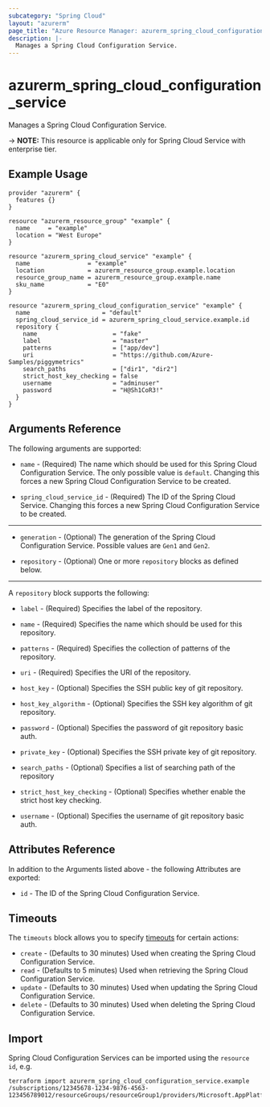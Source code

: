```yaml
---
subcategory: "Spring Cloud"
layout: "azurerm"
page_title: "Azure Resource Manager: azurerm_spring_cloud_configuration_service"
description: |-
  Manages a Spring Cloud Configuration Service.
---
```


# azurerm_spring_cloud_configuration_service

Manages a Spring Cloud Configuration Service.

-> **NOTE:** This resource is applicable only for Spring Cloud Service with enterprise tier.

## Example Usage

```hcl
provider "azurerm" {
  features {}
}

resource "azurerm_resource_group" "example" {
  name     = "example"
  location = "West Europe"
}

resource "azurerm_spring_cloud_service" "example" {
  name                = "example"
  location            = azurerm_resource_group.example.location
  resource_group_name = azurerm_resource_group.example.name
  sku_name            = "E0"
}

resource "azurerm_spring_cloud_configuration_service" "example" {
  name                    = "default"
  spring_cloud_service_id = azurerm_spring_cloud_service.example.id
  repository {
    name                     = "fake"
    label                    = "master"
    patterns                 = ["app/dev"]
    uri                      = "https://github.com/Azure-Samples/piggymetrics"
    search_paths             = ["dir1", "dir2"]
    strict_host_key_checking = false
    username                 = "adminuser"
    password                 = "H@Sh1CoR3!"
  }
}
```

## Arguments Reference

The following arguments are supported:

* `name` - (Required) The name which should be used for this Spring Cloud Configuration Service. The only possible value is `default`. Changing this forces a new Spring Cloud Configuration Service to be created.

* `spring_cloud_service_id` - (Required) The ID of the Spring Cloud Service. Changing this forces a new Spring Cloud Configuration Service to be created.

---

* `generation` - (Optional) The generation of the Spring Cloud Configuration Service. Possible values are `Gen1` and `Gen2`.

* `repository` - (Optional) One or more `repository` blocks as defined below.

---

A `repository` block supports the following:

* `label` - (Required) Specifies the label of the repository.

* `name` - (Required) Specifies the name which should be used for this repository.

* `patterns` - (Required) Specifies the collection of patterns of the repository.

* `uri` - (Required) Specifies the URI of the repository.

* `host_key` - (Optional) Specifies the SSH public key of git repository.

* `host_key_algorithm` - (Optional) Specifies the SSH key algorithm of git repository.

* `password` - (Optional) Specifies the password of git repository basic auth.

* `private_key` - (Optional) Specifies the SSH private key of git repository.

* `search_paths` - (Optional) Specifies a list of searching path of the repository

* `strict_host_key_checking` - (Optional) Specifies whether enable the strict host key checking.

* `username` - (Optional) Specifies the username of git repository basic auth.

## Attributes Reference

In addition to the Arguments listed above - the following Attributes are exported:

* `id` - The ID of the Spring Cloud Configuration Service.

## Timeouts

The `timeouts` block allows you to specify [timeouts](https://www.terraform.io/language/resources/syntax#operation-timeouts) for certain actions:

* `create` - (Defaults to 30 minutes) Used when creating the Spring Cloud Configuration Service.
* `read` - (Defaults to 5 minutes) Used when retrieving the Spring Cloud Configuration Service.
* `update` - (Defaults to 30 minutes) Used when updating the Spring Cloud Configuration Service.
* `delete` - (Defaults to 30 minutes) Used when deleting the Spring Cloud Configuration Service.

## Import

Spring Cloud Configuration Services can be imported using the `resource id`, e.g.

```shell
terraform import azurerm_spring_cloud_configuration_service.example /subscriptions/12345678-1234-9876-4563-123456789012/resourceGroups/resourceGroup1/providers/Microsoft.AppPlatform/spring/service1/configurationServices/configurationService1
```

